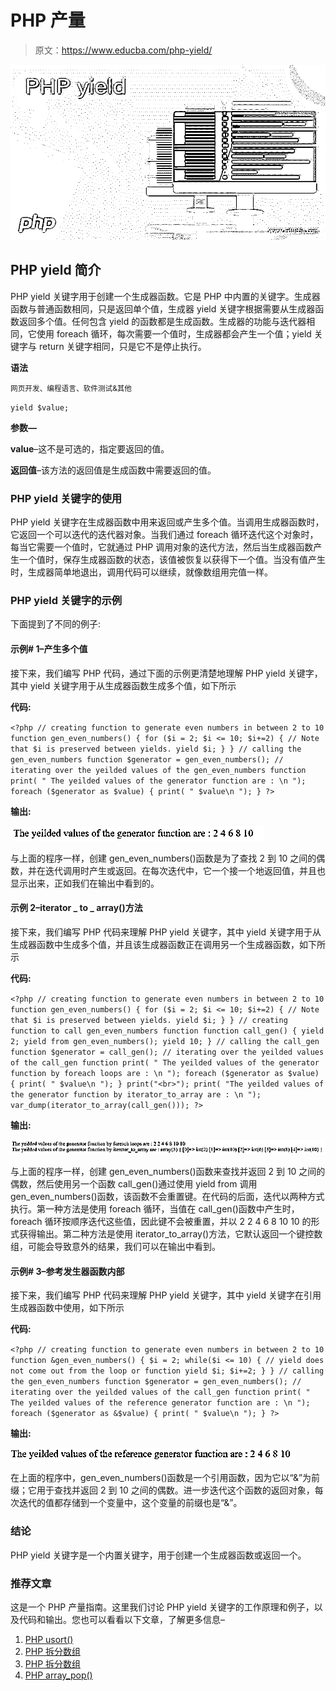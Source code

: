 # PHP 产量

> 原文：<https://www.educba.com/php-yield/>

![PHP yield](img/973820794ec987b425e93c1981513a3c.png)



## PHP yield 简介

PHP yield 关键字用于创建一个生成器函数。它是 PHP 中内置的关键字。生成器函数与普通函数相同，只是返回单个值，生成器 yield 关键字根据需要从生成器函数返回多个值。任何包含 yield 的函数都是生成函数。生成器的功能与迭代器相同，它使用 foreach 循环，每次需要一个值时，生成器都会产生一个值；yield 关键字与 return 关键字相同，只是它不是停止执行。

**语法**

<small>网页开发、编程语言、软件测试&其他</small>

`yield $value;`

**参数—**

**value**–这不是可选的，指定要返回的值。

**返回值**–该方法的返回值是生成函数中需要返回的值。

### PHP yield 关键字的使用

PHP yield 关键字在生成器函数中用来返回或产生多个值。当调用生成器函数时，它返回一个可以迭代的迭代器对象。当我们通过 foreach 循环迭代这个对象时，每当它需要一个值时，它就通过 PHP 调用对象的迭代方法，然后当生成器函数产生一个值时，保存生成器函数的状态，该值被恢复以获得下一个值。当没有值产生时，生成器简单地退出，调用代码可以继续，就像数组用完值一样。

### PHP yield 关键字的示例

下面提到了不同的例子:

#### 示例# 1–产生多个值

接下来，我们编写 PHP 代码，通过下面的示例更清楚地理解 PHP yield 关键字，其中 yield 关键字用于从生成器函数生成多个值，如下所示

**代码:**

`<?php
// creating function to generate even numbers in between 2 to 10
function gen_even_numbers() {
for ($i = 2; $i <= 10; $i+=2) {
// Note that $i is preserved between yields.
yield $i;
}
}
// calling the gen_even_numbers function
$generator = gen_even_numbers();
// iterating over the yeilded values of the gen_even_numbers function
print( " The yeilded values of the generator function are : \n ");
foreach ($generator as $value) {
print( " $value\n ");
}
?>`

**输出:**

![PHP yield output 1](img/f12ba34358f869b143ea26356b04e9fe.png)



与上面的程序一样，创建 gen_even_numbers()函数是为了查找 2 到 10 之间的偶数，并在迭代调用时产生或返回。在每次迭代中，它一个接一个地返回值，并且也显示出来，正如我们在输出中看到的。

#### 示例 2–iterator _ to _ array()方法

接下来，我们编写 PHP 代码来理解 PHP yield 关键字，其中 yield 关键字用于从生成器函数中生成多个值，并且该生成器函数正在调用另一个生成器函数，如下所示

**代码:**

`<?php
// creating function to generate even numbers in between 2 to 10
function gen_even_numbers() {
for ($i = 2; $i <= 10; $i+=2) {
// Note that $i is preserved between yields.
yield $i;
}
}
// creating function to call gen_even_numbers function
function call_gen()
{
yield 2;
yield from gen_even_numbers();
yield 10;
}
// calling the call_gen function
$generator = call_gen();
// iterating over the yeilded values of the call_gen function
print( " The yeilded values of the generator function by foreach loops are : \n ");
foreach ($generator as $value) {
print( " $value\n ");
}
print("<br>");
print( "The yeilded values of the generator function by iterator_to_array are : \n ");
var_dump(iterator_to_array(call_gen()));
?>`

**输出:**

![PHP yield output 2](img/c1373d47a0b3b2fe838dd4f9d3e791fc.png)



与上面的程序一样，创建 gen_even_numbers()函数来查找并返回 2 到 10 之间的偶数，然后使用另一个函数 call_gen()通过使用 yield from 调用 gen_even_numbers()函数，该函数不会重置键。在代码的后面，迭代以两种方式执行。第一种方法是使用 foreach 循环，当值在 call_gen()函数中产生时，foreach 循环按顺序迭代这些值，因此键不会被重置，并以 2 2 4 6 8 10 10 的形式获得输出。第二种方法是使用 iterator_to_array()方法，它默认返回一个键控数组，可能会导致意外的结果，我们可以在输出中看到。

#### 示例# 3–参考发生器函数内部

接下来，我们编写 PHP 代码来理解 PHP yield 关键字，其中 yield 关键字在引用生成器函数中使用，如下所示

**代码:**

`<?php
// creating function to generate even numbers in between 2 to 10
function &gen_even_numbers() {
$i = 2;
while($i <= 10) {
// yield does not come out from the loop or function
yield $i;
$i+=2;
}
}
// calling the gen_even_numbers function
$generator = gen_even_numbers();
// iterating over the yeilded values of the call_gen function
print( " The yeilded values of the reference generator function are : \n ");
foreach ($generator as &$value) {
print( " $value\n ");
}
?>`

**输出:**

![output 3](img/7ee61f502998c0df23c62a6384489c4f.png)



在上面的程序中，gen_even_numbers()函数是一个引用函数，因为它以“&”为前缀；它用于查找并返回 2 到 10 之间的偶数。进一步迭代这个函数的返回对象，每次迭代的值都存储到一个变量中，这个变量的前缀也是“&”。

### 结论

PHP yield 关键字是一个内置关键字，用于创建一个生成器函数或返回一个。

### 推荐文章

这是一个 PHP 产量指南。这里我们讨论 PHP yield 关键字的工作原理和例子，以及代码和输出。您也可以看看以下文章，了解更多信息–

1.  [PHP usort()](https://www.educba.com/php-usort/)
2.  [PHP 拆分数组](https://www.educba.com/php-split-array/)
3.  [PHP 拆分数组](https://www.educba.com/php-split-array/)
4.  [PHP array_pop()](https://www.educba.com/php-array_pop/)





